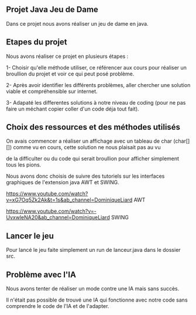 ## Projet Java Jeu de Dame

Dans ce projet nous avons réaliser un jeu de dame en java.

## Etapes du projet

Nous avons réaliser ce projet en plusieurs étapes :

1- Choisir qu'elle méthode utiliser, ce référencer aux cours pour réaliser un broullion du projet et voir ce qui peut posé problème.

2- Après avoir identifier les différents problèmes, aller chercher une solution viable et compréhensible sur internet.

3- Adapaté les differentes solutions à notre niveau de coding (pour ne pas faire un méchant copier coller d'un code déja tout fait).

## Choix des ressources et des méthodes utilisés

On avais commencer a réaliser un affichage avec un tableau de char (char[][]) comme vu en cours, cette solution ne nous plaisait pas au vu 

de la difficulter ou du code qui serait broullion pour afficher simplement tous les pions.

Nous avons donc choisis de suivre des tutoriels sur les interfaces graphiques de l'extension java AWT et SWING.

https://www.youtube.com/watch?v=xG7Oq5Zk2Ak&t=1s&ab_channel=DominiqueLiard AWT

https://www.youtube.com/watch?v=-UvxwleNA20&ab_channel=DominiqueLiard SWING

## Lancer le jeu

Pour lancé le jeu faite simplement un run de lanceur.java dans le dossier src.

## Problème avec l'IA

Nous avons tenter de réaliser un mode contre une IA mais sans succès.

Il n'était pas possible de trouvé une IA qui fonctionne avec notre code sans comprendre le code de l'IA et de l'adapter.







